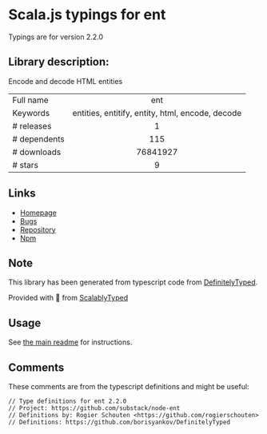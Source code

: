 
# Scala.js typings for ent

Typings are for version 2.2.0

## Library description:
Encode and decode HTML entities

|                    |                 |
| ------------------ | :-------------: |
| Full name          | ent |
| Keywords           | entities, entitify, entity, html, encode, decode |
| # releases         | 1 |
| # dependents       | 115 |
| # downloads        | 76841927 |
| # stars            | 9 |

## Links
- [Homepage](https://github.com/substack/node-ent)
- [Bugs](https://github.com/substack/node-ent/issues)
- [Repository](https://github.com/substack/node-ent)
- [Npm](https://www.npmjs.com/package/ent)
    


## Note
This library has been generated from typescript code from [DefinitelyTyped](https://definitelytyped.org).

Provided with :purple_heart: from [ScalablyTyped](https://github.com/oyvindberg/ScalablyTyped)

## Usage
See [the main readme](../../readme.md) for instructions.

## Comments

These comments are from the typescript definitions and might be useful:
```
// Type definitions for ent 2.2.0
// Project: https://github.com/substack/node-ent
// Definitions by: Rogier Schouten <https://github.com/rogierschouten>
// Definitions: https://github.com/borisyankov/DefinitelyTyped

```


